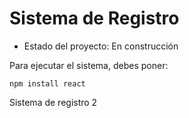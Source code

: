 <h1> Sistema de Registro</h1>

- Estado del proyecto: En construcción

Para ejecutar el sistema, debes poner:

``` npm install react ```

Sistema de registro 2

